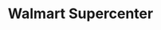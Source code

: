 ---
title: "Walmart Supercenter"
url: /carson-city/walmart-supercenter-market-street/
shop: supermarket
---
